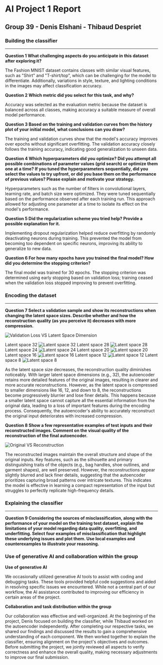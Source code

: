 # AI Project 1 Report
## Group 39 - Denis Elshani - Thibaud Despriet

### Building the classifier
---

**Question 1 What challenging aspects do you anticipate in this dataset after exploring it?**

The Fashion MNIST dataset contains classes with similar visual features, such as "Shirt" and "T-shirt/top", which can be challenging for the model to differentiate. Additionally, variations in style, texture, and lighting conditions in the images may affect classification accuracy.

**Question 2 Which metric did you select for this task, and why?**

Accuracy was selected as the evaluation metric because the dataset is balanced across all classes, making accuracy a suitable measure of overall model performance.

**Question 3 Based on the training and validation curves from the history plot of your initial model,
what conclusions can you draw?**

The training and validation curves show that the model's accuracy improves over epochs without significant overfitting. The validation accuracy closely follows the training accuracy, indicating good generalization to unseen data.

**Question 4 Which hyperparameters did you optimize? Did you attempt all possible combinations
of parameter values (grid search) or optimize them one at a time? If you tuned the hyperparameters
sequentially, did you select the values to try upfront, or did you base them on the performance of
previous values? Please explain and motivate your strategy.**

Hyperparameters such as the number of filters in convolutional layers, learning rate, and batch size were optimized. They were tuned sequentially based on the performance observed after each training run. This approach allowed for adjusting one parameter at a time to isolate its effect on the model's performance.

**Question 5 Did the regularization scheme you tried help? Provide a possible explanation for it.**

Implementing dropout regularization helped reduce overfitting by randomly deactivating neurons during training. This prevented the model from becoming too dependent on specific neurons, improving its ability to generalize to new data.

**Question 6 For how many epochs have you trained the final model? How did you determine the
stopping criterion?**

The final model was trained for 30 epochs. The stopping criterion was determined using early stopping based on validation loss; training ceased when the validation loss stopped improving to prevent overfitting.

### Encoding the dataset
---

**Question 7 Select a validation sample and show its reconstructions when changing the latent space
sizes. Describe whether and how the reconstruction quality (as you perceive it) decreases with more
compression.**

![Validation Loss VS Latent Space Dimension](img/)

Latent space 32
![Latent space 32](img/latent_space_32.png)
Latent space 28
![Latent space 28](img/latent_space_28.png)
Latent space 24
![Latent space 24](img/latent_space_24.png)
Latent space 20
![Latent space 20](img/latent_space_20.png)
Latent space 16
![Latent space 16](img/latent_space_16.png)
Latent space 12
![Latent space 12](img/latent_space_12.png)
Latent space 8
![Latent space 8](img/latent_space_8.png)

As the latent space size decreases, the reconstruction quality diminishes noticeably. With larger latent space dimensions (e.g., 32), the autoencoder retains more detailed features of the original images, resulting in clearer and more accurate reconstructions. However, as the latent space is compressed to smaller dimensions like 16, 12, and down to 8, the reconstructions become progressively blurrier and lose finer details. This happens because a smaller latent space cannot capture all the essential information from the original data, leading to a loss of important features during the encoding process. Consequently, the autoencoder's ability to accurately reconstruct the original input deteriorates with increased compression.

**Question 8 Show a few representative examples of test inputs and their reconstructed images.
Comment on the visual quality of the reconstruction of the final autoencoder.**

![Original VS Reconstruction](img/reconstruction.png)

The reconstructed images maintain the overall structure and shape of the original inputs. Key features, such as the silhouette and primary distinguishing traits of the objects (e.g., bag handles, shoe outlines, and garment shapes), are well preserved. However, the reconstructions appear slightly blurred and lack finer details, suggesting that the autoencoder prioritizes capturing broad patterns over intricate textures. This indicates the model is effective in learning a compact representation of the input but struggles to perfectly replicate high-frequency details.

### Explaining the classifier
---

**Question 9 Considering the sources of misclassification, along with the performance of your model
on the training test dataset, explain the limitations of your model regarding data quality, overfitting,
and underfitting. Select four examples of misclassification that highlight these underlying issues and
plot them. Use local examples and counterexamples to illustrate your reasoning.**

<!-- TODO -->

### Use of generative AI and collaboration within the group

**Use of generative AI**

We occasionally utilized generative AI tools to assist with coding and debugging tasks. These tools provided helpful code suggestions and aided in resolving specific issues we encountered. While not a central part of our workflow, the AI assistance contributed to improving our efficiency in certain areas of the project.

**Collaboration and task distribution within the group**

Our collaboration was effective and well-organized. At the beginning of the project, Denis focused on building the classifier, while Thibaud worked on the autoencoder independently. After completing our respective tasks, we shared our findings and discussed the results to gain a comprehensive understanding of each component. We then worked together to explain the classifier, ensuring alignment on the project's objectives and outcomes. Before submitting the project, we jointly reviewed all aspects to verify correctness and enhance the overall quality, making necessary adjustments to improve our final submission.